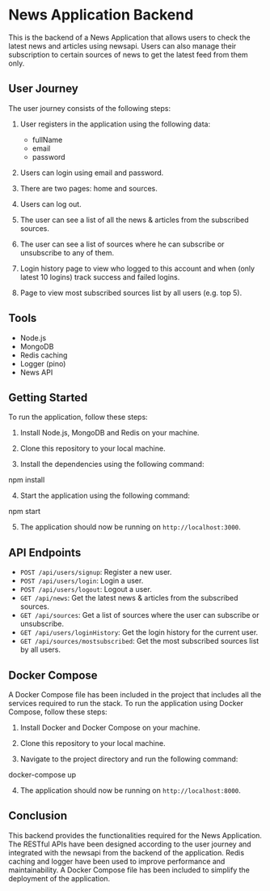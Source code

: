 # News Application Backend

This is the backend of a News Application that allows users to check the latest news and articles using newsapi. Users can also manage their subscription to certain sources of news to get the latest feed from them only.

## User Journey

The user journey consists of the following steps:

1. User registers in the application using the following data:
   - fullName
   - email
   - password

2. Users can login using email and password.

3. There are two pages: home and sources.

4. Users can log out.

5. The user can see a list of all the news & articles from the subscribed sources.

6. The user can see a list of sources where he can subscribe or unsubscribe to any of them.

7. Login history page to view who logged to this account and when (only latest 10 logins) track success and failed logins.

8. Page to view most subscribed sources list by all users (e.g. top 5).

## Tools

- Node.js
- MongoDB
- Redis caching
- Logger (pino)
- News API

## Getting Started

To run the application, follow these steps:

1. Install Node.js, MongoDB and Redis on your machine.

2. Clone this repository to your local machine.

3. Install the dependencies using the following command:

npm install


4. Start the application using the following command:

npm start


5. The application should now be running on `http://localhost:3000`.

## API Endpoints

- `POST /api/users/signup`: Register a new user.
- `POST /api/users/login`: Login a user.
- `POST /api/users/logout`: Logout a user.
- `GET /api/news`: Get the latest news & articles from the subscribed sources.
- `GET /api/sources`: Get a list of sources where the user can subscribe or unsubscribe.
- `GET /api/users/loginHistory`: Get the login history for the current user.
- `GET /api/sources/mostsubscribed`: Get the most subscribed sources list by all users.

## Docker Compose

A Docker Compose file has been included in the project that includes all the services required to run the stack. To run the application using Docker Compose, follow these steps:

1. Install Docker and Docker Compose on your machine.

2. Clone this repository to your local machine.

3. Navigate to the project directory and run the following command:

docker-compose up


4. The application should now be running on `http://localhost:8000`.

## Conclusion

This backend provides the functionalities required for the News Application. The RESTful APIs have been designed according to the user journey and integrated with the newsapi from the backend of the application. Redis caching and logger have been used to improve performance and maintainability. A Docker Compose file has been included to simplify the deployment of the application.
